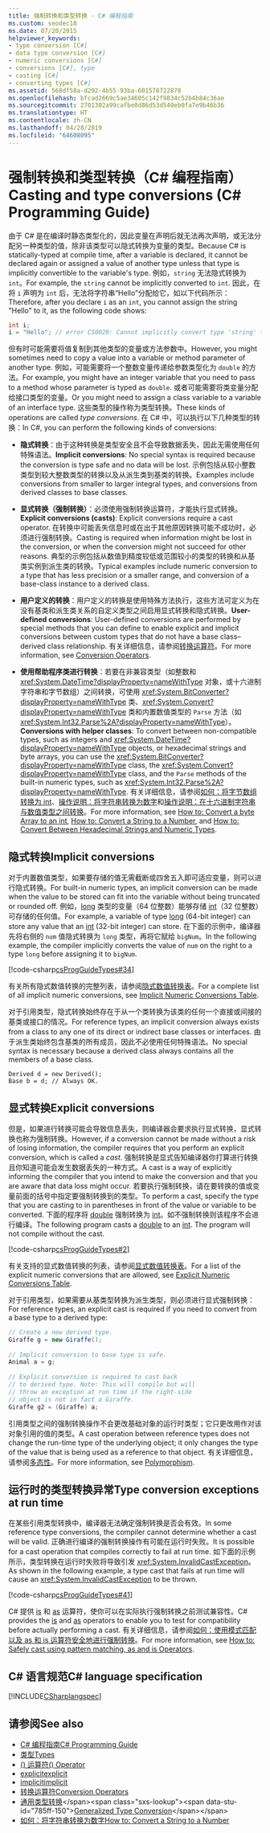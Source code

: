 ```yaml
---
title: 强制转换和类型转换 - C# 编程指南
ms.custom: seodec18
ms.date: 07/20/2015
helpviewer_keywords:
- type conversion [C#]
- data type conversion [C#]
- numeric conversions [C#]
- conversions [C#], type
- casting [C#]
- converting types [C#]
ms.assetid: 568df58a-d292-4b55-93ba-601578722878
ms.openlocfilehash: bfcad2669c5ae34605c142f9834c52b4b84c36ae
ms.sourcegitcommit: 2701302a99cafbe0d86d53d540eb0fa7e9b46b36
ms.translationtype: HT
ms.contentlocale: zh-CN
ms.lasthandoff: 04/28/2019
ms.locfileid: "64608095"
---
```

# <a name="casting-and-type-conversions-c-programming-guide"></a><span data-ttu-id="785ff-102">强制转换和类型转换（C# 编程指南）</span><span class="sxs-lookup"><span data-stu-id="785ff-102">Casting and type conversions (C# Programming Guide)</span></span>

<span data-ttu-id="785ff-103">由于 C# 是在编译时静态类型化的，因此变量在声明后就无法再次声明，或无法分配另一种类型的值，除非该类型可以隐式转换为变量的类型。</span><span class="sxs-lookup"><span data-stu-id="785ff-103">Because C# is statically-typed at compile time, after a variable is declared, it cannot be declared again or assigned a value of another type unless that type is implicitly convertible to the variable's type.</span></span> <span data-ttu-id="785ff-104">例如，`string` 无法隐式转换为 `int`。</span><span class="sxs-lookup"><span data-stu-id="785ff-104">For example, the `string` cannot be implicitly converted to `int`.</span></span> <span data-ttu-id="785ff-105">因此，在将 `i` 声明为 `int` 后，无法将字符串“Hello”分配给它，如以下代码所示：</span><span class="sxs-lookup"><span data-stu-id="785ff-105">Therefore, after you declare `i` as an `int`, you cannot assign the string "Hello" to it, as the following code shows:</span></span>
  
```csharp  
int i;  
i = "Hello"; // error CS0029: Cannot implicitly convert type 'string' to 'int'
```  
  
 <span data-ttu-id="785ff-106">但有时可能需要将值复制到其他类型的变量或方法参数中。</span><span class="sxs-lookup"><span data-stu-id="785ff-106">However, you might sometimes need to copy a value into a variable or method parameter of another type.</span></span> <span data-ttu-id="785ff-107">例如，可能需要将一个整数变量传递给参数类型化为 `double` 的方法。</span><span class="sxs-lookup"><span data-stu-id="785ff-107">For example, you might have an integer variable that you need to pass to a method whose parameter is typed as `double`.</span></span> <span data-ttu-id="785ff-108">或者可能需要将类变量分配给接口类型的变量。</span><span class="sxs-lookup"><span data-stu-id="785ff-108">Or you might need to assign a class variable to a variable of an interface type.</span></span> <span data-ttu-id="785ff-109">这些类型的操作称为类型转换。</span><span class="sxs-lookup"><span data-stu-id="785ff-109">These kinds of operations are called *type conversions*.</span></span> <span data-ttu-id="785ff-110">在 C# 中，可以执行以下几种类型的转换：</span><span class="sxs-lookup"><span data-stu-id="785ff-110">In C#, you can perform the following kinds of conversions:</span></span>  
  
- <span data-ttu-id="785ff-111">**隐式转换**：由于这种转换是类型安全且不会导致数据丢失，因此无需使用任何特殊语法。</span><span class="sxs-lookup"><span data-stu-id="785ff-111">**Implicit conversions**: No special syntax is required because the conversion is type safe and no data will be lost.</span></span> <span data-ttu-id="785ff-112">示例包括从较小整数类型到较大整数类型的转换以及从派生类到基类的转换。</span><span class="sxs-lookup"><span data-stu-id="785ff-112">Examples include conversions from smaller to larger integral types, and conversions from derived classes to base classes.</span></span>  
  
- <span data-ttu-id="785ff-113">**显式转换（强制转换）**：必须使用强制转换运算符，才能执行显式转换。</span><span class="sxs-lookup"><span data-stu-id="785ff-113">**Explicit conversions (casts)**: Explicit conversions require a cast operator.</span></span> <span data-ttu-id="785ff-114">在转换中可能丢失信息时或在出于其他原因转换可能不成功时，必须进行强制转换。</span><span class="sxs-lookup"><span data-stu-id="785ff-114">Casting is required when information might be lost in the conversion, or when the conversion might not succeed for other reasons.</span></span>  <span data-ttu-id="785ff-115">典型的示例包括从数值到精度较低或范围较小的类型的转换和从基类实例到派生类的转换。</span><span class="sxs-lookup"><span data-stu-id="785ff-115">Typical examples include numeric conversion to a type that has less precision or a smaller range, and conversion of a base-class instance to a derived class.</span></span>  
  
- <span data-ttu-id="785ff-116">**用户定义的转换**：用户定义的转换是使用特殊方法执行，这些方法可定义为在没有基类和派生类关系的自定义类型之间启用显式转换和隐式转换。</span><span class="sxs-lookup"><span data-stu-id="785ff-116">**User-defined conversions**: User-defined conversions are performed by special methods that you can define to enable explicit and implicit conversions between custom types that do not have a base class–derived class relationship.</span></span> <span data-ttu-id="785ff-117">有关详细信息，请参阅[转换运算符](../../../csharp/programming-guide/statements-expressions-operators/conversion-operators.md)。</span><span class="sxs-lookup"><span data-stu-id="785ff-117">For more information, see [Conversion Operators](../../../csharp/programming-guide/statements-expressions-operators/conversion-operators.md).</span></span>  
  
- <span data-ttu-id="785ff-118">**使用帮助程序类进行转换**：若要在非兼容类型（如整数和 <xref:System.DateTime?displayProperty=nameWithType> 对象，或十六进制字符串和字节数组）之间转换，可使用 <xref:System.BitConverter?displayProperty=nameWithType> 类、<xref:System.Convert?displayProperty=nameWithType> 类和内置数值类型的 `Parse` 方法（如 <xref:System.Int32.Parse%2A?displayProperty=nameWithType>）。</span><span class="sxs-lookup"><span data-stu-id="785ff-118">**Conversions with helper classes**: To convert between non-compatible types, such as integers and <xref:System.DateTime?displayProperty=nameWithType> objects, or hexadecimal strings and byte arrays, you can use the <xref:System.BitConverter?displayProperty=nameWithType> class, the <xref:System.Convert?displayProperty=nameWithType> class, and the `Parse` methods of the built-in numeric types, such as <xref:System.Int32.Parse%2A?displayProperty=nameWithType>.</span></span> <span data-ttu-id="785ff-119">有关详细信息，请参阅[如何：将字节数组转换为 int](../../../csharp/programming-guide/types/how-to-convert-a-byte-array-to-an-int.md)、[操作说明：将字符串转换为数字](../../../csharp/programming-guide/types/how-to-convert-a-string-to-a-number.md)和[操作说明：在十六进制字符串与数值类型之间转换](../../../csharp/programming-guide/types/how-to-convert-between-hexadecimal-strings-and-numeric-types.md)。</span><span class="sxs-lookup"><span data-stu-id="785ff-119">For more information, see [How to: Convert a byte Array to an int](../../../csharp/programming-guide/types/how-to-convert-a-byte-array-to-an-int.md), [How to: Convert a String to a Number](../../../csharp/programming-guide/types/how-to-convert-a-string-to-a-number.md), and [How to: Convert Between Hexadecimal Strings and Numeric Types](../../../csharp/programming-guide/types/how-to-convert-between-hexadecimal-strings-and-numeric-types.md).</span></span>  
  
## <a name="implicit-conversions"></a><span data-ttu-id="785ff-120">隐式转换</span><span class="sxs-lookup"><span data-stu-id="785ff-120">Implicit conversions</span></span>

 <span data-ttu-id="785ff-121">对于内置数值类型，如果要存储的值无需截断或四舍五入即可适应变量，则可以进行隐式转换。</span><span class="sxs-lookup"><span data-stu-id="785ff-121">For built-in numeric types, an implicit conversion can be made when the value to be stored can fit into the variable without being truncated or rounded off.</span></span> <span data-ttu-id="785ff-122">例如，[long](../../../csharp/language-reference/keywords/long.md) 类型的变量（64 位整数）能够存储 [int](../../../csharp/language-reference/keywords/int.md)（32 位整数）可存储的任何值。</span><span class="sxs-lookup"><span data-stu-id="785ff-122">For example, a variable of type [long](../../../csharp/language-reference/keywords/long.md) (64-bit integer) can store any value that an [int](../../../csharp/language-reference/keywords/int.md) (32-bit integer) can store.</span></span> <span data-ttu-id="785ff-123">在下面的示例中，编译器先将右侧的 `num` 值隐式转换为 `long` 类型，再将它赋给 `bigNum`。</span><span class="sxs-lookup"><span data-stu-id="785ff-123">In the following example, the compiler implicitly converts the value of `num` on the right to a type `long` before assigning it to `bigNum`.</span></span>  
  
 [!code-csharp[csProgGuideTypes#34](~/samples/snippets/csharp/VS_Snippets_VBCSharp/CsProgGuideTypes/CS/Class1.cs#34)]  
  
 <span data-ttu-id="785ff-124">有关所有隐式数值转换的完整列表，请参阅[隐式数值转换表](../../../csharp/language-reference/keywords/implicit-numeric-conversions-table.md)。</span><span class="sxs-lookup"><span data-stu-id="785ff-124">For a complete list of all implicit numeric conversions, see [Implicit Numeric Conversions Table](../../../csharp/language-reference/keywords/implicit-numeric-conversions-table.md).</span></span>  
  
 <span data-ttu-id="785ff-125">对于引用类型，隐式转换始终存在于从一个类转换为该类的任何一个直接或间接的基类或接口的情况。</span><span class="sxs-lookup"><span data-stu-id="785ff-125">For reference types, an implicit conversion always exists from a class to any one of its direct or indirect base classes or interfaces.</span></span> <span data-ttu-id="785ff-126">由于派生类始终包含基类的所有成员，因此不必使用任何特殊语法。</span><span class="sxs-lookup"><span data-stu-id="785ff-126">No special syntax is necessary because a derived class always contains all the members of a base class.</span></span>  
  
```  
Derived d = new Derived();  
Base b = d; // Always OK.  
```  
  
## <a name="explicit-conversions"></a><span data-ttu-id="785ff-127">显式转换</span><span class="sxs-lookup"><span data-stu-id="785ff-127">Explicit conversions</span></span>

 <span data-ttu-id="785ff-128">但是，如果进行转换可能会导致信息丢失，则编译器会要求执行显式转换，显式转换也称为强制转换。</span><span class="sxs-lookup"><span data-stu-id="785ff-128">However, if a conversion cannot be made without a risk of losing information, the compiler requires that you perform an explicit conversion, which is called a *cast*.</span></span> <span data-ttu-id="785ff-129">强制转换是显式告知编译器你打算进行转换且你知道可能会发生数据丢失的一种方式。</span><span class="sxs-lookup"><span data-stu-id="785ff-129">A cast is a way of explicitly informing the compiler that you intend to make the conversion and that you are aware that data loss might occur.</span></span> <span data-ttu-id="785ff-130">若要执行强制转换，请在要转换的值或变量前面的括号中指定要强制转换到的类型。</span><span class="sxs-lookup"><span data-stu-id="785ff-130">To perform a cast, specify the type that you are casting to in parentheses in front of the value or variable to be converted.</span></span> <span data-ttu-id="785ff-131">下面的程序将 [double](../../../csharp/language-reference/keywords/double.md) 强制转换为 [int](../../../csharp/language-reference/keywords/int.md)。如不强制转换则该程序不会进行编译。</span><span class="sxs-lookup"><span data-stu-id="785ff-131">The following program casts a [double](../../../csharp/language-reference/keywords/double.md) to an [int](../../../csharp/language-reference/keywords/int.md). The program will not compile without the cast.</span></span>  
  
 [!code-csharp[csProgGuideTypes#2](~/samples/snippets/csharp/VS_Snippets_VBCSharp/CsProgGuideTypes/CS/Class1.cs#2)]  
  
 <span data-ttu-id="785ff-132">有关支持的显式数值转换的列表，请参阅[显式数值转换表](../../../csharp/language-reference/keywords/explicit-numeric-conversions-table.md)。</span><span class="sxs-lookup"><span data-stu-id="785ff-132">For a list of the explicit numeric conversions that are allowed, see [Explicit Numeric Conversions Table](../../../csharp/language-reference/keywords/explicit-numeric-conversions-table.md).</span></span>  
  
 <span data-ttu-id="785ff-133">对于引用类型，如果需要从基类型转换为派生类型，则必须进行显式强制转换：</span><span class="sxs-lookup"><span data-stu-id="785ff-133">For reference types, an explicit cast is required if you need to convert from a base type to a derived type:</span></span>  
  
```csharp  
// Create a new derived type.  
Giraffe g = new Giraffe();  
  
// Implicit conversion to base type is safe.  
Animal a = g;  
  
// Explicit conversion is required to cast back  
// to derived type. Note: This will compile but will  
// throw an exception at run time if the right-side  
// object is not in fact a Giraffe.  
Giraffe g2 = (Giraffe) a;  
```  
  
 <span data-ttu-id="785ff-134">引用类型之间的强制转换操作不会更改基础对象的运行时类型；它只更改用作对该对象引用的值的类型。</span><span class="sxs-lookup"><span data-stu-id="785ff-134">A cast operation between reference types does not change the run-time type of the underlying object; it only changes the type of the value that is being used as a reference to that object.</span></span> <span data-ttu-id="785ff-135">有关详细信息，请参阅[多态性](../../../csharp/programming-guide/classes-and-structs/polymorphism.md)。</span><span class="sxs-lookup"><span data-stu-id="785ff-135">For more information, see [Polymorphism](../../../csharp/programming-guide/classes-and-structs/polymorphism.md).</span></span>  
  
## <a name="type-conversion-exceptions-at-run-time"></a><span data-ttu-id="785ff-136">运行时的类型转换异常</span><span class="sxs-lookup"><span data-stu-id="785ff-136">Type conversion exceptions at run time</span></span>

 <span data-ttu-id="785ff-137">在某些引用类型转换中，编译器无法确定强制转换是否会有效。</span><span class="sxs-lookup"><span data-stu-id="785ff-137">In some reference type conversions, the compiler cannot determine whether a cast will be valid.</span></span> <span data-ttu-id="785ff-138">正确进行编译的强制转换操作有可能在运行时失败。</span><span class="sxs-lookup"><span data-stu-id="785ff-138">It is possible for a cast operation that compiles correctly to fail at run time.</span></span> <span data-ttu-id="785ff-139">如下面的示例所示，类型转换在运行时失败将导致引发 <xref:System.InvalidCastException>。</span><span class="sxs-lookup"><span data-stu-id="785ff-139">As shown in the following example, a type cast that fails at run time will cause an <xref:System.InvalidCastException> to be thrown.</span></span>  
  
 [!code-csharp[csProgGuideTypes#41](~/samples/snippets/csharp/VS_Snippets_VBCSharp/CsProgGuideTypes/CS/Class1.cs#41)]  
  
 <span data-ttu-id="785ff-140">C# 提供 [is](../../../csharp/language-reference/keywords/is.md) 和 [as](../../../csharp/language-reference/keywords/as.md) 运算符，使你可以在实际执行强制转换之前测试兼容性。</span><span class="sxs-lookup"><span data-stu-id="785ff-140">C# provides the [is](../../../csharp/language-reference/keywords/is.md) and [as](../../../csharp/language-reference/keywords/as.md) operators to enable you to test for compatibility before actually performing a cast.</span></span> <span data-ttu-id="785ff-141">有关详细信息，请参阅[如何：使用模式匹配以及 as 和 is 运算符安全地进行强制转换](../../how-to/safely-cast-using-pattern-matching-is-and-as-operators.md)。</span><span class="sxs-lookup"><span data-stu-id="785ff-141">For more information, see [How to: Safely cast using pattern matching, as and is Operators](../../how-to/safely-cast-using-pattern-matching-is-and-as-operators.md).</span></span>  
  
## <a name="c-language-specification"></a><span data-ttu-id="785ff-142">C# 语言规范</span><span class="sxs-lookup"><span data-stu-id="785ff-142">C# language specification</span></span>

 [!INCLUDE[CSharplangspec](~/includes/csharplangspec-md.md)]  

## <a name="see-also"></a><span data-ttu-id="785ff-143">请参阅</span><span class="sxs-lookup"><span data-stu-id="785ff-143">See also</span></span>

- [<span data-ttu-id="785ff-144">C# 编程指南</span><span class="sxs-lookup"><span data-stu-id="785ff-144">C# Programming Guide</span></span>](../../../csharp/programming-guide/index.md)
- [<span data-ttu-id="785ff-145">类型</span><span class="sxs-lookup"><span data-stu-id="785ff-145">Types</span></span>](../../../csharp/programming-guide/types/index.md)
- [<span data-ttu-id="785ff-146">() 运算符</span><span class="sxs-lookup"><span data-stu-id="785ff-146">() Operator</span></span>](../../../csharp/language-reference/operators/invocation-operator.md)
- [<span data-ttu-id="785ff-147">explicit</span><span class="sxs-lookup"><span data-stu-id="785ff-147">explicit</span></span>](../../../csharp/language-reference/keywords/explicit.md)
- [<span data-ttu-id="785ff-148">implicit</span><span class="sxs-lookup"><span data-stu-id="785ff-148">implicit</span></span>](../../../csharp/language-reference/keywords/implicit.md)
- [<span data-ttu-id="785ff-149">转换运算符</span><span class="sxs-lookup"><span data-stu-id="785ff-149">Conversion Operators</span></span>](../../../csharp/programming-guide/statements-expressions-operators/conversion-operators.md)
- <span data-ttu-id="785ff-150">[通用类型转换](https://docs.microsoft.com/previous-versions/visualstudio/visual-studio-2013/yy580hbd(v=vs.120))</span><span class="sxs-lookup"><span data-stu-id="785ff-150">[Generalized Type Conversion](https://docs.microsoft.com/previous-versions/visualstudio/visual-studio-2013/yy580hbd(v=vs.120))</span></span>
- [<span data-ttu-id="785ff-151">如何：将字符串转换为数字</span><span class="sxs-lookup"><span data-stu-id="785ff-151">How to: Convert a String to a Number</span></span>](../../../csharp/programming-guide/types/how-to-convert-a-string-to-a-number.md)
